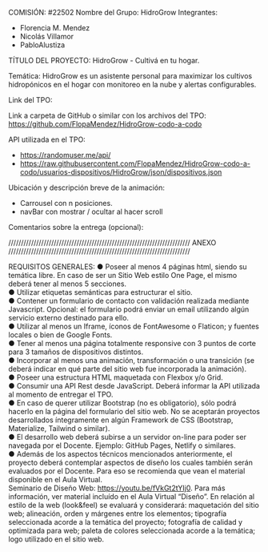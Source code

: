 COMISIÓN: #22502
Nombre del Grupo: HidroGrow
Integrantes: 
- Florencia M. Mendez
- Nicolás Villamor
- PabloAlustiza

TÍTULO DEL PROYECTO: HidroGrow - Cultivá en tu hogar.

Temática: HidroGrow es un asistente personal para maximizar los cultivos hidropónicos en el hogar con monitoreo en la nube y alertas configurables.

Link del TPO:

Link a carpeta de GitHub o similar con los archivos del TPO:
https://github.com/FlopaMendez/HidroGrow-codo-a-codo

API utilizada en el TPO:
- https://randomuser.me/api/
- https://raw.githubusercontent.com/FlopaMendez/HidroGrow-codo-a-codo/usuarios-dispositivos/HidroGrow/json/dispositivos.json

Ubicación y descripción breve de la animación:
- Carrousel con n posiciones.
- navBar con mostrar / ocultar al hacer scroll

Comentarios sobre la entrega (opcional):



////////////////////////////////////////////////////////////////////////
ANEXO
////////////////////////////////////////////////////////////////////////

REQUISITOS GENERALES:
● Poseer al menos 4 páginas html, siendo su temática libre. En caso de ser un Sitio Web estilo One Page, el mismo deberá tener al menos 5 secciones. </br>
● Utilizar etiquetas semánticas para estructurar el sitio. </br>
● Contener un formulario de contacto con validación realizada mediante Javascript. Opcional: el formulario podrá enviar un email utilizando algún servicio externo destinado para ello. </br>
● Utilizar al menos un Iframe, íconos de FontAwesome o Flaticon; y fuentes locales o bien de Google Fonts. </br>
● Tener al menos una página totalmente responsive con 3 puntos de corte para 3 tamaños de dispositivos distintos. </br>
● Incorporar al menos una animación, transformación o una transición (se deberá indicar en qué parte del sitio web fue incorporada la animación). </br>
● Poseer una estructura HTML maquetada con Flexbox y/o Grid. </br>
● Consumir una API Rest desde JavaScript. Deberá informar la API utilizada al momento de entregar el TPO. </br>
● En caso de querer utilizar Bootstrap (no es obligatorio), sólo podrá hacerlo en la página del formulario del sitio web. No se aceptarán proyectos desarrollados íntegramente en algún Framework de CSS (Bootstrap, Materialize, Tailwind o similar). </br>
● El desarrollo web deberá subirse a un servidor on-line para poder ser navegada por el Docente. Ejemplo: GitHub Pages, Netlify o similares. </br>
● Además de los aspectos técnicos mencionados anteriormente, el proyecto deberá contemplar aspectos de diseño los cuales también serán evaluados por el Docente. Para eso se recomienda que vean el material disponible en el Aula Virtual. </br>
Seminario de Diseño Web: https://youtu.be/fVkGt2tYIj0. Para más información, ver material incluído en el Aula Virtual “Diseño”. En relación al estilo de la web (look&feel) se evaluará y considerará: maquetación del sitio web; alineación, orden y márgenes entre los elementos; tipografía seleccionada acorde a la temática del proyecto; fotografía de calidad y optimizada para web; paleta de colores seleccionada acorde a la temática; logo utilizado en el sitio web.
